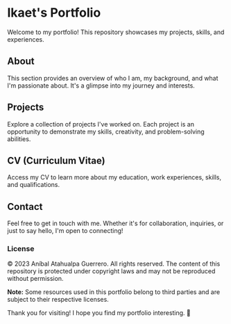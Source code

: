 # Ikaet's Portfolio

Welcome to my portfolio! This repository showcases my projects, skills, and experiences.

## About

This section provides an overview of who I am, my background, and what I'm passionate about. It's a glimpse into my journey and interests.

## Projects

Explore a collection of projects I've worked on. Each project is an opportunity to demonstrate my skills, creativity, and problem-solving abilities.

## CV (Curriculum Vitae)

Access my CV to learn more about my education, work experiences, skills, and qualifications.

## Contact

Feel free to get in touch with me. Whether it's for collaboration, inquiries, or just to say hello, I'm open to connecting!

### License

© 2023 Aníbal Atahualpa Guerrero. All rights reserved. The content of this repository is protected under copyright laws and may not be reproduced without permission.

**Note:** Some resources used in this portfolio belong to third parties and are subject to their respective licenses.

Thank you for visiting! I hope you find my portfolio interesting. 🚀
